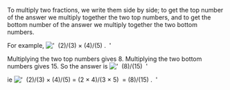 To multiply two fractions, we write them side by side; to get the top
number of the answer we multiply together the two top numbers, and to
get the bottom number of the answer we multiply together the two bottom
numbers.

For example,
!['  (2)/(3) × (4)/(5) .  '](../dictionary/equation_images/4195.1..png)

Multiplying the two top numbers gives 8. Multiplying the two bottom
numbers gives 15. So the answer is
!['  (8)/(15)  '](../dictionary/equation_images/4195.2..png)

ie
!['  (2)/(3) × (4)/(5) = (2 × 4)/(3 × 5)  = (8)/(15) .  '](../dictionary/equation_images/4195.3..png)
